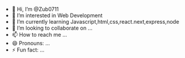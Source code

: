 - 👋 Hi, I’m @Zub0711
- 👀 I’m interested in Web Development
- 🌱 I’m currently learning Javascript,html,css,react.next,express,node
- 💞️ I’m looking to collaborate on ...
- 📫 How to reach me ...
- 😄 Pronouns: ...
- ⚡ Fun fact: ...

<!---
Zub0711/Zub0711 is a ✨ special ✨ repository because its `README.md` (this file) appears on your GitHub profile.
You can click the Preview link to take a look at your changes.
--->

